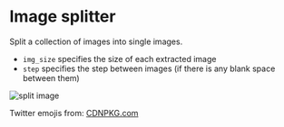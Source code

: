 # Image splitter

Split a collection of images into single images. <br>
* `img_size` specifies the size of each extracted image 
* `step` specifies the step between images (if there is any blank space between them)

![split image](https://github.com/eera-l/image_splitter/blob/master/image_splitter/images/split_emojis.png)

Twitter emojis from: [CDNPKG.com](https://www.cdnpkg.com/emoji-datasource/file/sheet_twitter_64.png/)


